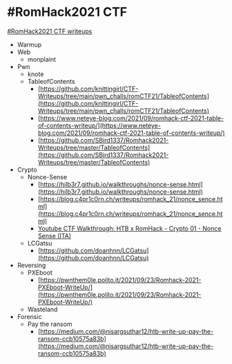 # #RomHack2021 CTF
[#RomHack2021 CTF writeups](https://ctf.romhack.io)

* Warmup
* Web
  * monplaint
* Pwn
  * knote
  * TableofContents
    * [https://github.com/knittingirl/CTF-Writeups/tree/main/pwn_challs/romCTF21/TableofContents](https://github.com/knittingirl/CTF-Writeups/tree/main/pwn_challs/romCTF21/TableofContents)
    * [https://www.neteye-blog.com/2021/09/romhack-ctf-2021-table-of-contents-writeup/](https://www.neteye-blog.com/2021/09/romhack-ctf-2021-table-of-contents-writeup/)
    * [https://github.com/SBird1337/Romhack2021-Writeups/tree/master/TableofContents](https://github.com/SBird1337/Romhack2021-Writeups/tree/master/TableofContents)
* Crypto
  * Nonce-Sense
    * [https://hilb3r7.github.io/walkthroughs/nonce-sense.html](https://hilb3r7.github.io/walkthroughs/nonce-sense.html)
    * [https://blog.c4pr1c0rn.ch/writeups/romhack_21/nonce_sence.html](https://blog.c4pr1c0rn.ch/writeups/romhack_21/nonce_sence.html)
	* [Youtube CTF Walkthrough: HTB x RomHack - Crypto 01 - Nonce Sense (ITA)](https://www.youtube.com/watch?v=POpITt_u7QU)
  * LCGatsu
    * [https://github.com/doanhnn/LCGatsu](https://github.com/doanhnn/LCGatsu)
* Reversing
  * PXEboot
    * [https://pwnthem0le.polito.it/2021/09/23/Romhack-2021-PXEboot-WriteUp/](https://pwnthem0le.polito.it/2021/09/23/Romhack-2021-PXEboot-WriteUp/)
  * Wasteland
* Forensic
  * Pay the ransom
    * [https://medium.com/@nisargsuthar12/htb-write-up-pay-the-ransom-ccb10575a83b](https://medium.com/@nisargsuthar12/htb-write-up-pay-the-ransom-ccb10575a83b)
